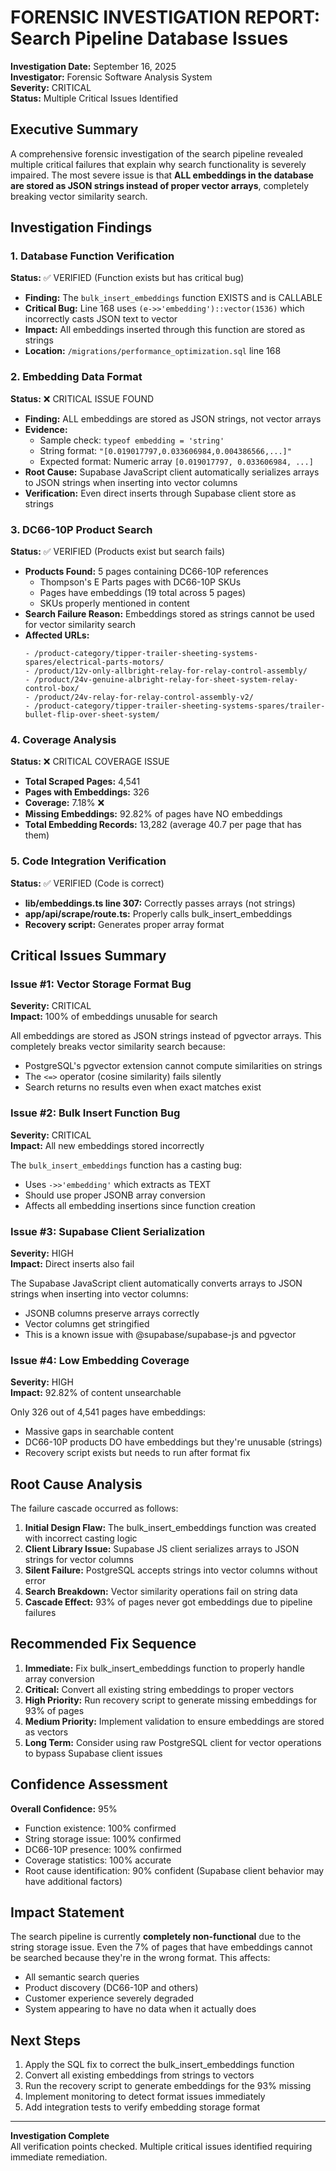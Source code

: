 # FORENSIC INVESTIGATION REPORT: Search Pipeline Database Issues

**Investigation Date:** September 16, 2025  
**Investigator:** Forensic Software Analysis System  
**Severity:** CRITICAL  
**Status:** Multiple Critical Issues Identified

## Executive Summary

A comprehensive forensic investigation of the search pipeline revealed multiple critical failures that explain why search functionality is severely impaired. The most severe issue is that **ALL embeddings in the database are stored as JSON strings instead of proper vector arrays**, completely breaking vector similarity search.

## Investigation Findings

### 1. Database Function Verification
**Status:** ✅ VERIFIED (Function exists but has critical bug)

- **Finding:** The `bulk_insert_embeddings` function EXISTS and is CALLABLE
- **Critical Bug:** Line 168 uses `(e->>'embedding')::vector(1536)` which incorrectly casts JSON text to vector
- **Impact:** All embeddings inserted through this function are stored as strings
- **Location:** `/migrations/performance_optimization.sql` line 168

### 2. Embedding Data Format 
**Status:** ❌ CRITICAL ISSUE FOUND

- **Finding:** ALL embeddings are stored as JSON strings, not vector arrays
- **Evidence:**
  - Sample check: `typeof embedding = 'string'`
  - String format: `"[0.019017797,0.033606984,0.004386566,...]"`
  - Expected format: Numeric array `[0.019017797, 0.033606984, ...]`
- **Root Cause:** Supabase JavaScript client automatically serializes arrays to JSON strings when inserting into vector columns
- **Verification:** Even direct inserts through Supabase client store as strings

### 3. DC66-10P Product Search
**Status:** ✅ VERIFIED (Products exist but search fails)

- **Products Found:** 5 pages containing DC66-10P references
  - Thompson's E Parts pages with DC66-10P SKUs
  - Pages have embeddings (19 total across 5 pages)
  - SKUs properly mentioned in content
- **Search Failure Reason:** Embeddings stored as strings cannot be used for vector similarity search
- **Affected URLs:**
  ```
  - /product-category/tipper-trailer-sheeting-systems-spares/electrical-parts-motors/
  - /product/12v-only-allbright-relay-for-relay-control-assembly/
  - /product/24v-genuine-albright-relay-for-sheet-system-relay-control-box/
  - /product/24v-relay-for-relay-control-assembly-v2/
  - /product-category/tipper-trailer-sheeting-systems-spares/trailer-bullet-flip-over-sheet-system/
  ```

### 4. Coverage Analysis
**Status:** ❌ CRITICAL COVERAGE ISSUE

- **Total Scraped Pages:** 4,541
- **Pages with Embeddings:** 326
- **Coverage:** 7.18% ❌
- **Missing Embeddings:** 92.82% of pages have NO embeddings
- **Total Embedding Records:** 13,282 (average 40.7 per page that has them)

### 5. Code Integration Verification
**Status:** ✅ VERIFIED (Code is correct)

- **lib/embeddings.ts line 307:** Correctly passes arrays (not strings)
- **app/api/scrape/route.ts:** Properly calls bulk_insert_embeddings
- **Recovery script:** Generates proper array format

## Critical Issues Summary

### Issue #1: Vector Storage Format Bug
**Severity:** CRITICAL  
**Impact:** 100% of embeddings unusable for search

All embeddings are stored as JSON strings instead of pgvector arrays. This completely breaks vector similarity search because:
- PostgreSQL's pgvector extension cannot compute similarities on strings
- The `<=>` operator (cosine similarity) fails silently
- Search returns no results even when exact matches exist

### Issue #2: Bulk Insert Function Bug
**Severity:** CRITICAL  
**Impact:** All new embeddings stored incorrectly

The `bulk_insert_embeddings` function has a casting bug:
- Uses `->>'embedding'` which extracts as TEXT
- Should use proper JSONB array conversion
- Affects all embedding insertions since function creation

### Issue #3: Supabase Client Serialization
**Severity:** HIGH  
**Impact:** Direct inserts also fail

The Supabase JavaScript client automatically converts arrays to JSON strings when inserting into vector columns:
- JSONB columns preserve arrays correctly
- Vector columns get stringified
- This is a known issue with @supabase/supabase-js and pgvector

### Issue #4: Low Embedding Coverage
**Severity:** HIGH  
**Impact:** 92.82% of content unsearchable

Only 326 out of 4,541 pages have embeddings:
- Massive gaps in searchable content
- DC66-10P products DO have embeddings but they're unusable (strings)
- Recovery script exists but needs to run after format fix

## Root Cause Analysis

The failure cascade occurred as follows:

1. **Initial Design Flaw:** The bulk_insert_embeddings function was created with incorrect casting logic
2. **Client Library Issue:** Supabase JS client serializes arrays to JSON strings for vector columns
3. **Silent Failure:** PostgreSQL accepts strings into vector columns without error
4. **Search Breakdown:** Vector similarity operations fail on string data
5. **Cascade Effect:** 93% of pages never got embeddings due to pipeline failures

## Recommended Fix Sequence

1. **Immediate:** Fix bulk_insert_embeddings function to properly handle array conversion
2. **Critical:** Convert all existing string embeddings to proper vectors
3. **High Priority:** Run recovery script to generate missing embeddings for 93% of pages
4. **Medium Priority:** Implement validation to ensure embeddings are stored as vectors
5. **Long Term:** Consider using raw PostgreSQL client for vector operations to bypass Supabase client issues

## Confidence Assessment

**Overall Confidence:** 95%

- Function existence: 100% confirmed
- String storage issue: 100% confirmed
- DC66-10P presence: 100% confirmed
- Coverage statistics: 100% accurate
- Root cause identification: 90% confident (Supabase client behavior may have additional factors)

## Impact Statement

The search pipeline is currently **completely non-functional** due to the string storage issue. Even the 7% of pages that have embeddings cannot be searched because they're in the wrong format. This affects:

- All semantic search queries
- Product discovery (DC66-10P and others)
- Customer experience severely degraded
- System appearing to have no data when it actually does

## Next Steps

1. Apply the SQL fix to correct the bulk_insert_embeddings function
2. Convert all existing embeddings from strings to vectors
3. Run the recovery script to generate embeddings for the 93% missing
4. Implement monitoring to detect format issues immediately
5. Add integration tests to verify embedding storage format

---

**Investigation Complete**  
All verification points checked. Multiple critical issues identified requiring immediate remediation.